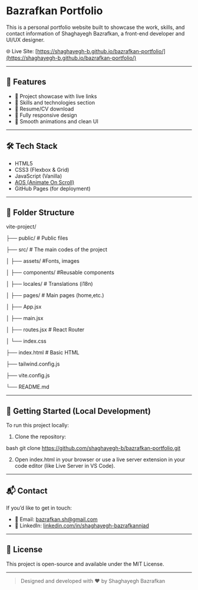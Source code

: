 # Bazrafkan Portfolio

This is a personal portfolio website built to showcase the work, skills, and contact information of Shaghayegh Bazrafkan, a front-end developer and UI/UX designer.

🌐 Live Site: [https://shaghayegh-b.github.io/bazrafkan-portfolio/](https://shaghayegh-b.github.io/bazrafkan-portfolio/)

---

## 🧩 Features

- 💼 Project showcase with live links
- 🧠 Skills and technologies section
- 📝 Resume/CV download
- 📱 Fully responsive design
- 🎨 Smooth animations and clean UI

---

## 🛠️ Tech Stack

- HTML5
- CSS3 (Flexbox & Grid)
- JavaScript (Vanilla)
- [AOS (Animate On Scroll)](https://michalsnik.github.io/aos/)
- GitHub Pages (for deployment)

---

## 📁 Folder Structure

vite-project/

├── public/ # Public files

├── src/ # The main codes of the project

│ ├── assets/ #Fonts, images

│ ├── components/ #Reusable components

│ ├── locales/ # Translations (i18n)

│ ├── pages/ # Main pages (home,etc.)

│ ├── App.jsx

│ ├── main.jsx

│ ├── routes.jsx # React Router

│ └── index.css

├── index.html # Basic HTML

├── tailwind.config.js

├── vite.config.js

└── README.md



---

## 🚀 Getting Started (Local Development)

To run this project locally:

1. Clone the repository:

bash
   git clone https://github.com/shaghayegh-b/bazrafkan-portfolio.git

2. Open index.html in your browser
   or use a live server extension in your code editor (like Live Server in VS Code).

---

## 📬 Contact

If you’d like to get in touch:

- 📧 Email: bazrafkan.sh@gmail.com
- 💼 LinkedIn: [linkedin.com/in/shaghayegh-bazrafkannjad](https://www.linkedin.com/in/shaghayegh-bazrafkannjad-523bb5301)

---

## 📄 License

This project is open-source and available under the MIT License.

---

> Designed and developed with ❤️ by Shaghayegh Bazrafkan

